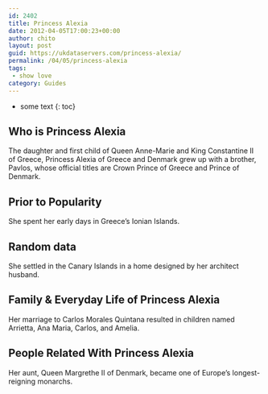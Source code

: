 ```yaml
---
id: 2402
title: Princess Alexia
date: 2012-04-05T17:00:23+00:00
author: chito
layout: post
guid: https://ukdataservers.com/princess-alexia/
permalink: /04/05/princess-alexia
tags:
 - show love
category: Guides
---
```


* some text
{: toc}
          
          
## Who is  Princess Alexia
                  
                  
                  
The daughter and first child of Queen Anne-Marie and King Constantine II of Greece, Princess Alexia of Greece and Denmark grew up with a brother, Pavlos, whose official titles are Crown Prince of Greece and Prince of Denmark.
                  
                
                
                
## Prior to Popularity 
                  
                  
                  
She spent her early days in Greece&#8217;s Ionian Islands.
                  
                
                
                
## Random data 
                  
                  
                  
She settled in the Canary Islands in a home designed by her architect husband.
                  
                
                
                
## Family & Everyday Life of Princess Alexia
                  
                  
                  
Her marriage to Carlos Morales Quintana resulted in children named Arrietta, Ana Maria, Carlos, and Amelia.
                  
                
                
                
## People Related With  Princess Alexia
                  
                  
                  
Her aunt, Queen Margrethe II of Denmark, became one of Europe&#8217;s longest-reigning monarchs.
                  
                
              
            
          
          
          
    
    
  

